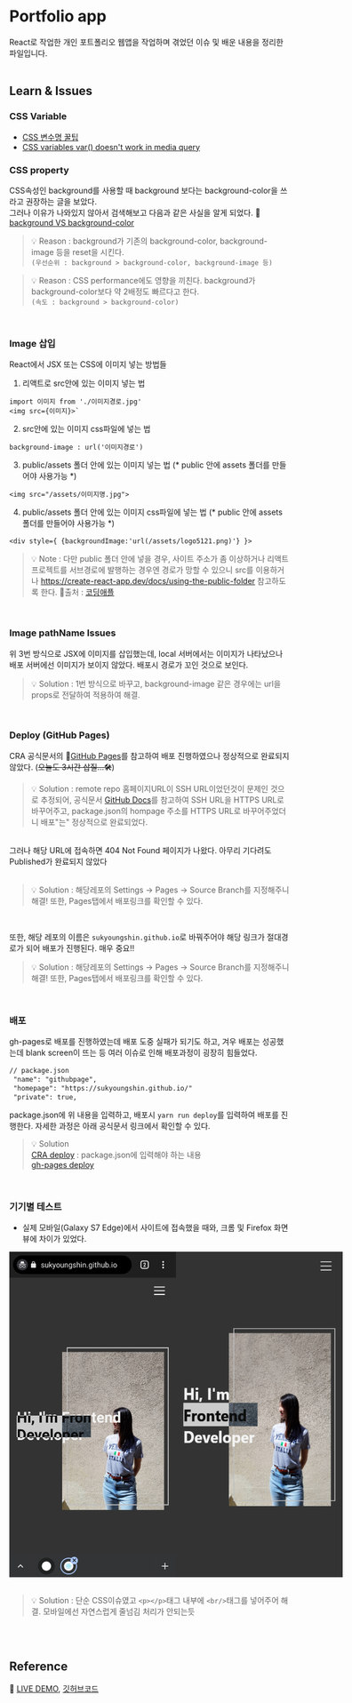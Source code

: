 # Portfolio app

React로 작업한 개인 포트폴리오 웹앱을 작업하며 겪었던 이슈 및 배운 내용을 정리한 파일입니다.<br/><br/>

## Learn & Issues
### CSS Variable
- [CSS 변수명 꿀팁](https://ohgyun.com/738)
- [CSS variables var() doesn't work in media query](https://stackoverflow.com/questions/40722882/css-native-variables-not-working-in-media-queries)

### CSS property
CSS속성인 background를 사용할 때 background 보다는 background-color을 쓰라고 권장하는 글을 보았다. <br/>
그러나 이유가 나와있지 않아서 검색해보고 다음과 같은 사실을 알게 되었다. 🔗 [background VS background-color](https://stackoverflow.com/questions/10205464/what-is-the-difference-between-background-and-background-color)

> 💡 Reason : background가 기존의 background-color, background-image 등을 reset을 시킨다. <br/>
> `(우선순위 : background > background-color, background-image 등)`

> 💡 Reason : CSS performance에도 영향을 끼친다. background가 background-color보다 약 2배정도 빠르다고 한다. <br/>
> `(속도 : background > background-color)`

<br/>

### Image 삽입
React에서 JSX 또는 CSS에 이미지 넣는 방법들
1. 리액트로 src안에 있는 이미지 넣는 법<br>
```
import 이미지 from './이미지경로.jpg'
<img src={이미지}>`
```

2. src안에 있는 이미지 css파일에 넣는 법 <br>
```
background-image : url('이미지경로')
```

3. public/assets 폴더 안에 있는 이미지 넣는 법 (* public 안에 assets 폴더를 만들어야 사용가능 *)
```
<img src="/assets/이미지명.jpg">
```

4. public/assets 폴더 안에 있는 이미지 css파일에 넣는 법 (* public 안에 assets 폴더를 만들어야 사용가능 *)

```
<div style={ {backgroundImage:'url(/assets/logo5121.png)'} }>
```

> 💡 Note : 다만 public 폴더 안에 넣을 경우, 사이트 주소가 좀 이상하거나 리액트프로젝트를 서브경로에 발행하는 경우엔 경로가 망할 수 있으니
src를 이용하거나 https://create-react-app.dev/docs/using-the-public-folder 참고하도록 한다. 🔗출처 : [코딩애플](https://online.codingapple.com/forums/topic/image-url-%EC%A7%88%EB%AC%B8-%EC%9E%88%EC%8A%B5%EB%8B%88%EB%8B%A4/)

<br/>

### Image pathName Issues
위 3번 방식으로 JSX에 이미지를 삽입했는데, local 서버에서는 이미지가 나타났으나 배포 서버에선 이미지가 보이지 않았다. 배포시 경로가 꼬인 것으로 보인다.

> 💡 Solution : 1번 방식으로 바꾸고, background-image 같은 경우에는 url을 props로 전달하여 적용하여 해결.
<br/>

### Deploy (GitHub Pages)

CRA 공식문서의 🔗[GitHub Pages](https://create-react-app.dev/docs/deployment/)를 참고하여 배포 진행하였으나 정상적으로 완료되지 않았다. (<strike>오늘도 3시간 삽질...🛠️</strike>) <br/>

> 💡 Solution : remote repo 홈페이지URL이 SSH URL이었던것이 문제인 것으로 추정되어, 공식문서 [GitHub Docs](https://docs.github.com/en/get-started/getting-started-with-git/managing-remote-repositories)를 참고하여 SSH URL을 HTTPS URL로 바꾸어주고, package.json의 hompage 주소를 HTTPS URL로 바꾸어주었더니 배포"는" 정상적으로 완료되었다.

<br/>
그러나 해당 URL에 접속하면 404 Not Found 페이지가 나왔다. 아무리 기다려도 Published가 완료되지 않았다
<br/><br/>

> 💡 Solution : 해당레포의 Settings -> Pages -> Source Branch를 지정해주니 해결! 또한, Pages탭에서 배포링크를 확인할 수 있다.

<br/>

또한, 해당 레포의 이름은 `sukyoungshin.github.io`로 바꿔주어야 해당 링크가 절대경로가 되어 배포가 진행된다. 매우 중요!! <br/>

> 💡 Solution : 해당레포의 Settings -> Pages -> Source Branch를 지정해주니 해결! 또한, Pages탭에서 배포링크를 확인할 수 있다.

<br/>

### 배포
gh-pages로 배포를 진행하였는데 배포 도중 실패가 되기도 하고, 겨우 배포는 성공했는데 blank screen이 뜨는 등 여러 이슈로 인해 배포과정이 굉장히 힘들었다.

```
// package.json
 "name": "githubpage",
 "homepage": "https://sukyoungshin.github.io/"
 "private": true,
```
package.json에 위 내용을 입력하고, 배포시 `yarn run deploy`를 입력하여 배포를 진행한다. 자세한 과정은 아래 공식문서 링크에서 확인할 수 있다.

> 💡 Solution <br/>
[CRA deploy](https://create-react-app.dev/docs/deployment/#github-pages) : package.json에 입력해야 하는 내용 <br/>
[gh-pages deploy](https://docs.github.com/en/pages/getting-started-with-github-pages/creating-a-github-pages-site)<br/>

<br/>

### 기기별 테스트 
- 실제 모바일(Galaxy S7 Edge)에서 사이트에 접속했을 때와, 크롬 및 Firefox 화면 뷰에 차이가 있었다. 
<div style="display: flex; flex-direction: row;">
  <img src="https://raw.githubusercontent.com/sukyoungshin/TIL/main/Note/test1.jpg" style="width: 300px"/>
  <img src="https://raw.githubusercontent.com/sukyoungshin/TIL/main/Note/localhost_3000_(Galaxy%20S7%20EDGE).png" style="width: 300px"/>
</div><br/>

> 💡 Solution : 단순 CSS이슈였고 `<p></p>`태그 내부에 `<br/>`태그를 넣어주어 해결. 모바일에선 자연스럽게 줄넘김 처리가 안되는듯

<br/><br/>

## Reference
🔗 [LIVE DEMO](https://sukyoungshin.github.io/), [깃허브코드](https://github.com/sukyoungshin/githubpage)
